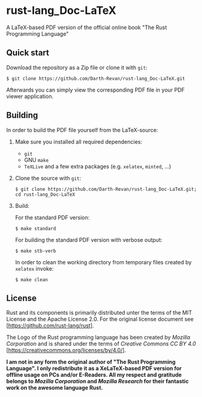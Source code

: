 # rust-lang_Doc-LaTeX
A LaTeX-based PDF version of the official online book "The Rust Programming Language"

## Quick start

Download the repository as a Zip file or clone it with `git`:
```
$ git clone https://github.com/Darth-Revan/rust-lang_Doc-LaTeX.git
```
Afterwards you can simply view the corresponding PDF file in your PDF viewer application.

## Building

In order to build the PDF file yourself from the LaTeX-source:

1. Make sure you installed all required dependencies:
      * `git`
      * GNU `make`
      * `TeXLive` and a few extra packages (e.g. `xelatex`, `minted`, ...)
2. Clone the source with `git`:

    `$ git clone https://github.com/Darth-Revan/rust-lang_Doc-LaTeX.git; cd rust-lang_Doc-LaTeX`
3. Build:

    For the standard PDF version:

    `$ make standard`

    For building the standard PDF version with verbose output:

    `$ make stb-verb`

    In order to clean the working directory from temporary files created by `xelatex` invoke:

    `$ make clean`

## License

Rust and its components is primarily distributed unter the terms of the MIT License and the
Apache License 2.0. For the original license document see [https://github.com/rust-lang/rust].

The Logo of the Rust programming language has been created by _Mozilla Corporation_ and is
shared under the terms of _Creative Commons CC BY 4.0_ [https://creativecommons.org/licenses/by/4.0/].

**I am not in any form the original author of "The Rust Programming Language". I only redistribute
it as a XeLaTeX-based PDF version for offline usage on PCs and/or E-Readers. All my respect and gratitude belongs
to  _Mozilla Corporation_ and _Mozilla Research_ for their fantastic work on the awesome language Rust.**
